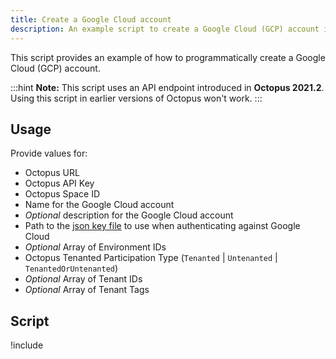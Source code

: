 ```yaml
---
title: Create a Google Cloud account
description: An example script to create a Google Cloud (GCP) account in Octopus.
---
```


This script provides an example of how to programmatically create a Google Cloud (GCP) account.

:::hint
**Note:**
This script uses an API endpoint introduced in **Octopus 2021.2**. Using this script in earlier versions of Octopus won't work.
:::

## Usage

Provide values for:

- Octopus URL
- Octopus API Key
- Octopus Space ID
- Name for the Google Cloud account
- *Optional* description for the Google Cloud account
- Path to the [json key file](https://g.octopushq.com/GoogleCloudServiceAccountKey) to use when authenticating against Google Cloud
- *Optional* Array of Environment IDs
- Octopus Tenanted Participation Type (`Tenanted` | `Untenanted` | `TenantedOrUntenanted`)
- *Optional* Array of Tenant IDs
- *Optional* Array of Tenant Tags

## Script

!include <create-google-cloud-account-scripts>